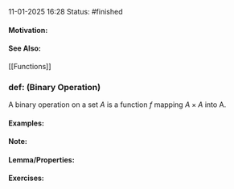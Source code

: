 11-01-2025 16:28
Status: #finished
#### Motivation:
#### See Also:
[[Functions]]
### def: (Binary Operation)
A binary operation on a set $A$ is a function $f$ mapping $A\times A$ into A.
#### Examples:
#### Note:
#### Lemma/Properties:
#### Exercises:
